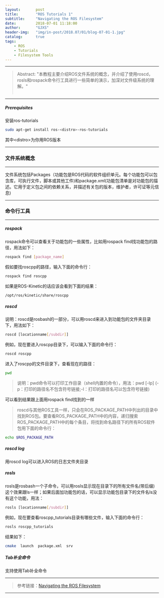 ```yaml
---
layout:       post
title:        "ROS Tutorials 1"
subtitle:     "Navigating the ROS Filesystem"
date:         2018-07-01 11:18:00
author:       "GJXS"
header-img:   "img/in-post/2018.07/01/blog-07-01-1.jpg"
catalog:      true
tags:
    - ROS
    - Tutorials
    - Filesystem Tools
---
```

*****
>Abstract: "本教程主要介绍ROS文件系统的概念，并介绍了使用roscd，rosls和rospack命令行工具进行一些简单的演示，加深对文件级系统的理解。"<br>                                                                                                               <br />                                           

*****
##### Prerequisites
安装ros-tutorials
```bash
sudo apt-get install ros-<distro>-ros-tutorials
```
其中<distro\>为你用ROS版本

*****
### 文件系统概念
----------
文件系统包括Packages（功能包是ROS代码的软件组织单元。每个功能包可以包含库，可执行文件，脚本或其他工件)和package.xml(功能包清单是对功能包的描述。它用于定义包之间的依赖关系，并描述有关包的版本，维护者，许可证等元信息)

*****
### 命令行工具
----------
##### rospack
rospack命令可以查看关于功能包的一些属性，比如用rospack find找功能包的路径，用法如下：
```bash
rospack find [package_name]
```
假如要找roscpp的路径，输入下面的命令行：
```bash
rospack find roscpp
```
如果是ROS-Kinetic的话应该会看到下面的结果：
```bash
/opt/ros/kinetic/share/roscpp
```

##### roscd 
说明：roscd是rosbash的一部分，可以用roscd来进入到功能包的文件夹目录下，用法如下：
```bash
roscd [locationname[/subdir]]
```
例如，现在要进入roscpp目录下，可以输入下面的命令行：
```bash
roscd roscpp
```
进入了roscpp的文件目录下，查看现在的路径：
```bash
pwd
```
>说明：pwd命令可以打印工作目录（shell内置的命令），用法：pwd [-lp] 
(-p：打印的路径名不包含符号链接;-l：打印的路径名可以包含符号链接)

可以看到结果跟上面用rospack find找到的一样
>roscd与其他ROS工具一样，只会在ROS_PACKAGE_PATH中列出的目录中找到ROS包。要查看ROS_PACKAGE_PATH中的内容，递归搜索ROS_PACKAGE_PATH中的每个条目，将找到命名路径下的所有ROS软件包用下面的命令行：
```bash
echo $ROS_PACKAGE_PATH
```

##### roscd log
用roscd log可以进入ROS的日志文件夹目录

##### rosls
rosls是rosbash一个子命令，可以用rosls显示现在目录下的所有文件名(带后缀)这个效果跟ls一样；如果后面加功能包的话，可以显示功能包目录下的文件名ls没有这个功能，用法：
```bash
rosls [locationname[/subdir]]
```
例如，现在要查看roscpp_tutorials目录有哪些文件，输入下面的命令行：
```bash
rosls roscpp_tutorials
```
结果如下：
```bash
cmake  launch  package.xml  srv
```

##### Tab补全命令
支持使用Tab补全命令

*****
>参考链接：[Navigating the ROS Filesystem](http://wiki.ros.org/ROS/Tutorials/NavigatingTheFilesystem)

*****
